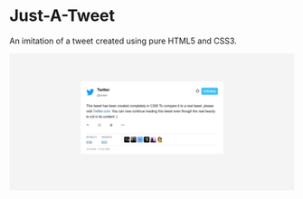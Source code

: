 # Just-A-Tweet
An imitation of a tweet created using pure HTML5 and CSS3.

![Alt text](https://github.com/Nobit-a/Just-A-Tweet/blob/master/images/Screenshot.png "Screenshot")


